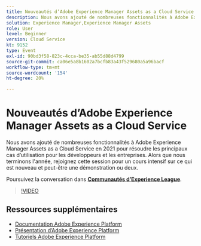```yaml
---
title: Nouveautés d’Adobe Experience Manager Assets as a Cloud Service
description: Nous avons ajouté de nombreuses fonctionnalités à Adobe Experience Manager Assets as a Cloud Service en 2021 pour résoudre les principaux cas d’utilisation pour les développeurs et les entreprises. Alors que nous terminons l'année, rejoignez cette session pour un cours intensif sur ce qui est nouveau et peut-être une démonstration ou deux.
solution: Experience Manager,Experience Manager Assets
role: User
level: Beginner
version: Cloud Service
kt: 9152
type: Event
exl-id: 90bd3f58-823c-4cca-be35-ab55d88d4799
source-git-commit: ca06e5a8b1602a7bcfb83a43f529680a5a96bacf
workflow-type: tm+mt
source-wordcount: '154'
ht-degree: 20%

---
```


# Nouveautés d’Adobe Experience Manager Assets as a Cloud Service

Nous avons ajouté de nombreuses fonctionnalités à Adobe Experience Manager Assets as a Cloud Service en 2021 pour résoudre les principaux cas d’utilisation pour les développeurs et les entreprises. Alors que nous terminons l&#39;année, rejoignez cette session pour un cours intensif sur ce qui est nouveau et peut-être une démonstration ou deux.

Poursuivez la conversation dans **[Communautés d’Experience League](https://adobe.ly/2XSAcg)**.

>[!VIDEO](https://video.tv.adobe.com/v/337574/?quality=12&learn=on&hidetitle=true)

## Ressources supplémentaires

- [Documentation Adobe Experience Platform](https://experienceleague.adobe.com/docs/experience-platform.html?lang=fr)
- [Présentation d’Adobe Experience Platform](https://experienceleague.adobe.com/docs/experience-platform/landing/home.html?lang=fr)
- [Tutoriels Adobe Experience Platform](https://experienceleague.adobe.com/docs/platform-learn/tutorials/overview.html?lang=fr)

